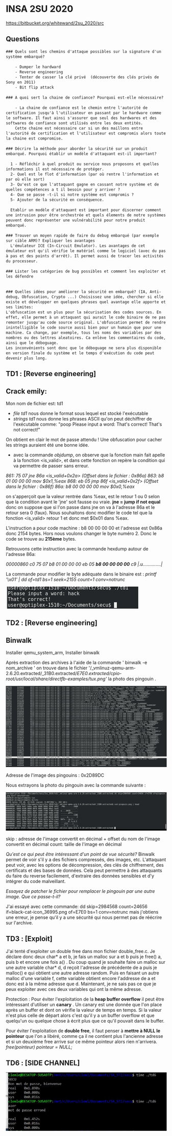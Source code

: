 # INSA 2SU 2020

https://bitbucket.org/whitewand/2su_2020/src

## Questions

    ### Quels sont les chemins d'attaque possibles sur la signature d'un système embarqué?
    
        - Dumper le hardward
        - Reverse engineering
        - Tenter de casser la clé privé  (découverte des clés privés de Sony en 2011)
        - Bit flip attack
      
    ### A quoi sert la chaine de confiance? Pourquoi est-elle nécessaire?
    
        - La chaine de confiance est le chemin entre l'autorité de certification jusqu'à l'utilisateur en passant par le hardware comme le software. Il faut ainsi s'assurer que seul des hardwares et des softwares de confiance sont utilisés entre les deux entités. 
        Cette chaine est nécessaire car si un des maillons entre l'autorité de certification et l'utilisateur est compromis alors toute la chaine est compromise. 
        
    ### Décrire la méthode pour aborder la sécurité sur un produit embarqué. Pourquoi établir un modèle d'attaquant est-il important?
   
      1 - Réfléchir à quel produit ou service nous proposons et quelles informations il est nécessaire de protéger.
      2- Quel est le flot d'information (par où rentre l'information et par où elle sort) 
      3- Qu'est ce que l'attaquant gagne en cassant notre système et de quelles compétences a t il besoin pour y arriver ?
      4- Que se passe -t-il si notre système est compromis ? 
      5- Ajouter de la sécurité en conséquence.
      
      Etablir un modèle d'attaquant est important pour discerner comment une intrusion pour être orchestrée et quels élements de notre systèmes peuvent donc représenter une vulnérabilité pour notre produit embarqué.
      
    ### Trouver un moyen rapide de faire du debug embarqué (par exemple sur cible ARM)? Expliquer les avantages
      L'émulateur ICE (In-Circuit Emulator). Les avantages de cet émulateur est qu'il vérifie le matériel comme le logiciel (avec du pas à pas et des points d'arrêt). Il permet aussi de tracer les activités du processeur.
      
    ### Lister les catégories de bug possibles et comment les exploiter et les défendre

        
    ### Quelles idées pour améliorer la sécurité en embarqué? (IA, Anti-debug, Obfuscation, Crypto ...) Choisissez une idée, chercher si elle existe et développer en quelques phrases quel avantage elle apporte et ses limites:
    L'obfuscation est un plus pour la sécurisation des codes sources. En effet, elle permet à un attaquant qui aurait le code binaire de ne pas remonter jusqu'au code source original. L'obfuscation permet de rendre inintelligible le code source aussi bien pour un humain que pour une machine. Ca change, par exemple, tous les noms des variables par des nombres ou des lettres aleatoires. Ca enlève les commentaires du code, ainsi que le déboguage. 
    Les inconvénients sont donc que le déboguage ne sera plus disponible en version finale du système et le temps d'exécution du code peut devenir plus long.


## TD1 : [Reverse engineering]

## Crack emily:

Mon nom de fichier est: td1
- *file td1* nous donne le format sous lequel est stocké l'exécutable
- *strings td1* nous donne les phrases ASCII qu'on peut déchiffrer de l'exécutable comme:
"poop
Please input a word:
That's correct!
That's not correct!"

On obtient en clair le mot de passe attendu ! Une obfuscation pour cacher les strings auraient été une bonne idée.

- avec la commande *objdump*, on observe que la fonction main fait apelle à la fonction <is_valid>, et dans cette fonction on repère la condition qui va permettre de passer sans erreur.

*861:   75 07                   jne    86a <is_valid+0x2a> (Offset dans le fichier : 0x86a)
863:   b8 01 00 00 00          mov    $0x1,%eax
868:   eb 05                   jmp    86f <is_valid+0x2f> (Offset dans le fichier : 0x86f)
86a:   b8 00 00 00 00          mov    $0x0,%eax*

on s'apperçoit que la valeur rentrée dans %eax, est le retour 1 ou 0 selon que la condition avant le 'jne' soit fausse ou vraie. **jne = jump if not equal** donc on suppose que si l'on passe dans jne on va à l'adresse 86a et le retour sera 0 (faux). Nous souhaitons donc modifier le code tel que la fonction <is_valid> retour 1 et donc met $0x01 dans %eax.

L'instruction a pour code machine :  b8 00 00 00 00 et l'adresse est 0x86a donc 2154 bytes. Hors nous voulons changer le byte numéro 2. Donc le code se trouve au **215ème** bytes.

Retrouvons cette instruction avec la commande hexdump autour de l'adresse 86a:

_00000860  c0 75 07 b8 01 00 00 00  eb 05 **b8 00 00 00 00** c9  |.u..............|_

La commande pour modifier le byte adéquate dans le binaire est :
_printf '\x01' | dd of=td1 bs=1 seek=2155 count=1 conv=notrunc_

![GitHub Logo](/capture/success_emily.png)


## TD2 : [Reverse engineering]
## Binwalk

Installer qemu_system_arm,
Installer binwalk

Après extraction des archives à l'aide de la commande ' binwalk -e nom_archive ' on trouve dans le fichier '/_vmlinuz-qemu-arm-2.6.20.extracted/_31B0.extracted/_E7E0.extracted/cpio-root/usr/local/share/directfb-examples/tux.png'_ la photo des pingouin .

![GitHub Logo](/capture/binwalk_png.png)

Adresse de l'image des pingouins : 0x2D89DC

Nous extrayons la photo du pingouin avec la commande suivante :

![GitHub Logo](/capture/extraction_png.png)

skip : adresse de l'image convertit en décimal + offset du nom de l'image convertit en décimal
count: taille de l'image en décimal

*Qu'est ce qui peut être intéressant d'un point de vue sécurité?*
  Binwalk permet de voir s'il y a des fichiers compressés, des images, etc.
  L'attaquant peut voir, avec les options de décompression, des clés de chiffrement, des certificats et des bases de données.
  Cela peut permettre à des attaquants du faire du reverse facilement, d'extraire des données sensibles et d'y intégrer du code malveillant.

*Essayez de patcher le fichier pour remplacer le pingouin par une autre image. Que ce passe-t-il?*

J'ai essayé avec cette commande: dd skip=2984568 count=24656 if=black-cat-icon_36995.png of=E7E0 bs=1 conv=notrunc
mais j'obtiens une erreur, je pense qu'il y a une sécurité qui nous permet pas de réécrire sur l'archive.

## TD3 : [Exploit]
J'ai tenté d'exploiter un double free dans mon fichier double_free.c. Je déclare donc deux char* a et b, je fais un malloc sur a et b puis je free() a, puis b et encore une fois a() . Du coup quand je souhaite faire un malloc sur une autre variable char* d, d reçoit l'adresse de précédente de a puis je malloc() e qui obtient une autre adresse random. Puis en faisant un autre malloc d'une variable f, cette variable obtient encore l'addresse de a et donc est à la même adresse que d.  Maintenant, je ne sais pas ce que je peux exploiter avec ces deux variables qui ont la même adresse.

Protection :
Pour éviter l'exploitation de la **heap buffer overflow** il peut être intéressant d'utiliser un **canary** . Un canary est une donnée que l'on place après un buffer et dont on vérifie la valeur de temps en temps. Si la valeur n'est plus celle de départ alors c'est qu'il y a un buffer overflow et que quelqu'un ou quelque chose à écrit plus que ce qu'il pouvait dans le buffer.

Pour éviter l'exploitation de **double free**, il faut penser à **mettre à NULL le pointeur** que l'on a libéré, comme ça il ne contient plus l'ancienne adresse et si un deuxième free arrive sur ce même pointeur alors rien n'arrivera.
_free(pointeur)
pointeur = NULL;_

## TD6 : [SIDE CHANNEL]

![GitHub Logo](/capture/temps_calcul_fichier_auth_mdp.JPG)
